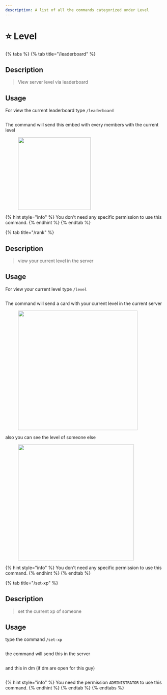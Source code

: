 ```yaml
---
description: A list of all the commands categorized under Level
---
```


# ⭐ Level

{% tabs %}
{% tab title="/leaderboard" %}
## Description

> View server level via leaderboard

## Usage

For view the current leaderboard type `/leaderboard`

<figure><img src="../.gitbook/assets/Capture d&#x27;écran 2023-08-21 233218.png" alt=""><figcaption></figcaption></figure>

The command will send this embed with every members with the current level

<figure><img src="../.gitbook/assets/Capture d&#x27;écran 2023-08-21 233101.png" alt="" width="228"><figcaption></figcaption></figure>



{% hint style="info" %}
You don't need any specific permission to use this command.
{% endhint %}
{% endtab %}

{% tab title="/rank" %}
## Description

> view your current level in the server

## Usage

For view your current level type `/level`

<figure><img src="../.gitbook/assets/Capture d&#x27;écran 2023-08-21 233437.png" alt=""><figcaption></figcaption></figure>

The command will send a card with your current level in the current server

<figure><img src="../.gitbook/assets/Capture d&#x27;écran 2023-08-21 233601.png" alt="" width="375"><figcaption></figcaption></figure>

also you can see the level of someone else

<figure><img src="../.gitbook/assets/Capture d&#x27;écran 2023-08-21 233702.png" alt="" width="364"><figcaption></figcaption></figure>

{% hint style="info" %}
You don't need any specific permission to use this command.
{% endhint %}
{% endtab %}

{% tab title="/set-xp" %}
## Description

> set the current xp of someone

## Usage

type the command `/set-xp`

<figure><img src="../.gitbook/assets/Capture d&#x27;écran 2023-08-21 233907.png" alt=""><figcaption></figcaption></figure>

the command will send this in the server

<figure><img src="../.gitbook/assets/Capture d&#x27;écran 2023-08-21 234002.png" alt=""><figcaption></figcaption></figure>

and this in dm (if dm are open for this guy)

<figure><img src="../.gitbook/assets/Capture d&#x27;écran 2023-08-21 234042.png" alt=""><figcaption></figcaption></figure>

{% hint style="info" %}
You need the permission `ADMINISTRATOR` to use this command.
{% endhint %}
{% endtab %}
{% endtabs %}
